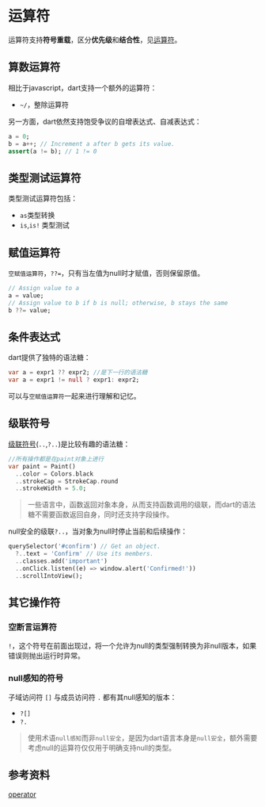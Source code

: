 # 运算符

运算符支持**符号重载**，区分**优先级**和**结合性**，见[运算符](https://dart.dev/language/operators)。

## 算数运算符

相比于javascript，dart支持一个额外的运算符：

- `~/`，整除运算符

另一方面，dart依然支持饱受争议的自增表达式、自减表达式：

```dart
a = 0;
b = a++; // Increment a after b gets its value.
assert(a != b); // 1 != 0
```
## 类型测试运算符

类型测试运算符包括：

- `as`类型转换
- `is`,`is!` 类型测试

## 赋值运算符

`空赋值运算符`，`??=`，只有当左值为null时才赋值，否则保留原值。

```dart
// Assign value to a
a = value;
// Assign value to b if b is null; otherwise, b stays the same
b ??= value;
```
## 条件表达式

dart提供了独特的语法糖：

```dart
var a = expr1 ?? expr2; //是下一行的语法糖
var a = expr1 != null ? expr1: expr2;
```

可以与`空赋值运算符`一起来进行理解和记忆。
## 级联符号

[级联符号](https://dart.dev/guides/language/language-tour#cascade-notation)(`..`,`?..`)是比较有趣的语法糖：

```dart
//所有操作都是在paint对象上进行
var paint = Paint()
  ..color = Colors.black
  ..strokeCap = StrokeCap.round
  ..strokeWidth = 5.0;
```

>一些语言中，函数返回对象本身，从而支持函数调用的级联，而dart的语法糖不需要函数返回自身，同时还支持字段操作。

null安全的级联`?..`，当对象为null时停止当前和后续操作：

```dart
querySelector('#confirm') // Get an object.
  ?..text = 'Confirm' // Use its members.
  ..classes.add('important')
  ..onClick.listen((e) => window.alert('Confirmed!'))
  ..scrollIntoView();
```

## 其它操作符

### 空断言运算符

`!`，这个符号在前面出现过，将一个允许为null的类型强制转换为非null版本，如果错误则抛出运行时异常。
### null感知的符号

子域访问符 `[]` 与成员访问符 `.` 都有其null感知的版本：

- `?[]`
- `?.`

>使用术语`null感知`而非`null安全`，是因为dart语言本身是`null安全`，额外需要考虑null的运算符仅仅用于明确支持null的类型。

## 参考资料

[operator](https://dart.dev/language/operators)
